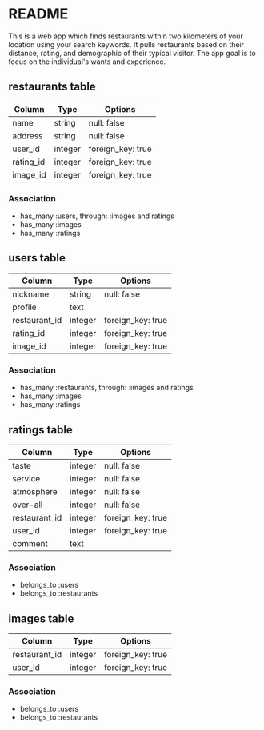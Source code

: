 # README

This is a web app which finds restaurants within two kilometers of your location using your search keywords. It pulls restaurants based on their distance, rating, and demographic of their typical visitor. The app goal is to focus on the individual's wants and experience.

##  restaurants table

|Column|Type|Options|
|------|----|-------|
|name|string|null: false|
|address|string|null: false|
|user_id|integer|foreign_key: true|
|rating_id|integer|foreign_key: true|
|image_id|integer|foreign_key: true|

### Association

- has_many :users, through: :images and ratings
- has_many :images
- has_many :ratings

## users table

|Column|Type|Options|
|------|----|-------|
|nickname|string|null: false|
|profile|text|
|restaurant_id|integer|foreign_key: true|
|rating_id|integer|foreign_key: true|
|image_id|integer|foreign_key: true|

### Association

- has_many :restaurants, through: :images and ratings
- has_many :images
- has_many :ratings

## ratings table

|Column|Type|Options|
|------|----|-------|
|taste|integer|null: false|
|service|integer|null: false|
|atmosphere|integer|null: false|
|over-all|integer|null: false|
|restaurant_id|integer|foreign_key: true|
|user_id|integer|foreign_key: true|
|comment|text|

### Association

- belongs_to :users
- belongs_to :restaurants

## images table

|Column|Type|Options|
|------|----|-------|
|restaurant_id|integer|foreign_key: true|
|user_id|integer|foreign_key: true|

### Association

- belongs_to :users
- belongs_to :restaurants

